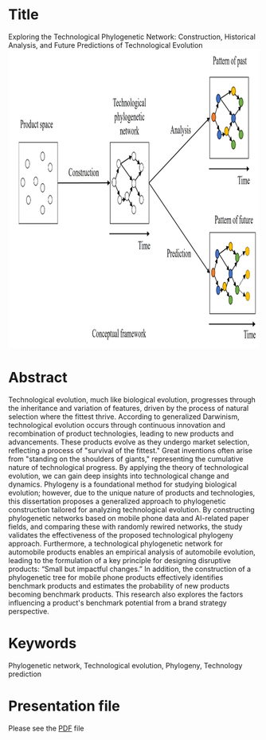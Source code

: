 # Title
Exploring the Technological Phylogenetic Network:  Construction, Historical Analysis, and Future Predictions of Technological  Evolution  
<img src="framework.jpg" alt="research flow" width="1300" height="600">  

# Abstract
Technological evolution, much like biological evolution, progresses through the inheritance and variation of features, driven by the process of natural selection where the fittest thrive. According to generalized Darwinism, technological evolution occurs through continuous innovation and recombination of product technologies, leading to new products and advancements. These products evolve as they undergo market selection, reflecting a process of "survival of the fittest." Great inventions often arise from "standing on the shoulders of giants," representing the cumulative nature of technological progress. By applying the theory of technological evolution, we can gain deep insights into technological change and dynamics. Phylogeny is a foundational method for studying biological evolution; however, due to the unique nature of products and technologies, this dissertation proposes a generalized approach to phylogenetic construction tailored for analyzing technological evolution. By constructing phylogenetic networks based on mobile phone data and AI-related paper fields, and comparing these with randomly rewired networks, the study validates the effectiveness of the proposed technological phylogeny approach. Furthermore, a technological phylogenetic network for automobile products enables an empirical analysis of automobile evolution, leading to the formulation of a key principle for designing disruptive products: “Small but impactful changes.” In addition, the construction of a phylogenetic tree for mobile phone products effectively identifies benchmark products and estimates the probability of new products becoming benchmark products. This research also explores the factors influencing a product's benchmark potential from a brand strategy perspective.  
# Keywords  
Phylogenetic network, Technological evolution, Phylogeny, Technology prediction  
# Presentation file  
Please see the <a href='Dissertation_presentation_heyouwei.pdf'>PDF</a> file  


